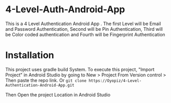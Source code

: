 # 4-Level-Auth-Android-App
This is a 4 Level Authentication Android App . The first Level will be Email and Password Authentication, Second will be Pin Authentication, Third will be Color coded authentication and Fourth will be Fingerprint Authentication

# Installation
This project uses gradle build System. To execute this project, "Import Project" in Android Studio by going to New > Project From Version control > Then paste the repo link. Or
```git clone https://Oyopiz/4-Level-Authentication-Android-App.git```

Then Open the project Location in Android Studio
